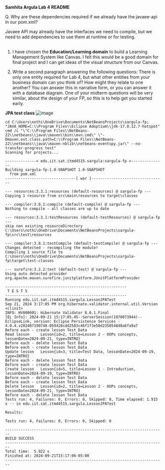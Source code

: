 **Samhita Argula Lab 4 README**

Q. Why are these dependencies required if we already have the javaee-api in our pom.xml?

  Javaee API may already have the interfaces we need to compile, but we need to add dependencies to use them at runtime or for testing.
<br/><br/>

1. I have chosen the **Education/Learning domain** to build a Learning Management System like Canvas. I felt this would be a good domain for final project and I can get ideas of the visual structure from our Canvas.


2. Write a second paragraph answering the following questions: There is only one entity required for Lab 4, but what other entities from your business domain can you think of? How might they relate to one another? You can answer this in narrative form, or you can answer it with a database diagram. One of your midterm questions will be very similar, about the design of your FP, so this is to help get you started early.


**JPA test class**
![image](https://github.com/user-attachments/assets/66ba08ca-3337-4fa6-99f9-cad78d45b3cb)


```
cd C:\Users\nothi\OneDrive\Documents\NetBeansProjects\sargula-fp; "JAVA_HOME=C:\\Program Files\\Eclipse Adoptium\\jdk-17.0.12.7-hotspot" cmd /c "\"C:\\Program Files\\NetBeans-22\\netbeans\\java\\maven\\bin\\mvn.cmd\" \"-Dmaven.ext.class.path=C:\\Program Files\\NetBeans-22\\netbeans\\java\\maven-nblib\\netbeans-eventspy.jar\" --no-transfer-progress test"
Scanning for projects...

--------------< edu.iit.sat.itmd4515.sargula:sargula-fp >---------------
Building sargula-fp-1.0-SNAPSHOT 1.0-SNAPSHOT
  from pom.xml
--------------------------------[ war ]---------------------------------

--- resources:3.3.1:resources (default-resources) @ sargula-fp ---
Copying 1 resource from src\main\resources to target\classes

--- compiler:3.8.1:compile (default-compile) @ sargula-fp ---
Nothing to compile - all classes are up to date

--- resources:3.3.1:testResources (default-testResources) @ sargula-fp ---
skip non existing resourceDirectory C:\Users\nothi\OneDrive\Documents\NetBeansProjects\sargula-fp\src\test\resources

--- compiler:3.8.1:testCompile (default-testCompile) @ sargula-fp ---
Changes detected - recompiling the module!
Compiling 1 source file to C:\Users\nothi\OneDrive\Documents\NetBeansProjects\sargula-fp\target\test-classes

--- surefire:3.2.2:test (default-test) @ sargula-fp ---
Using auto detected provider org.apache.maven.surefire.junitplatform.JUnitPlatformProvider

-------------------------------------------------------
 T E S T S
-------------------------------------------------------
Running edu.iit.sat.itmd4515.sargula.LessonJPATest
Sep 21, 2024 3:17:05 PM org.hibernate.validator.internal.util.Version <clinit>
INFO: HV000001: Hibernate Validator 8.0.1.Final
[EL Info]: 2024-09-21 15:17:05.45--ServerSession(1970073944)--EclipseLink, version: Eclipse Persistence Services - 4.0.4.v202407190748-059428cdd2583c46f1f3e50d235854840a6fa9a7
Before each - create lesson	Test Data
Read lesson 	Lesson{id=2, title=Lesson 2 - OOPs concepts, lessonDate=2024-09-21, type=INTRO}
Before each - delete lesson	Test Data
Before each - create lesson	Test Data
Update lesson 	Lesson{id=3, title=Test Data, lessonDate=2024-09-19, type=INTRO}
Before each - delete lesson	Test Data
Before each - create lesson	Test Data
Create lesson 	Lesson{id=5, title=Lesson 1 - Introduction, lessonDate=2024-09-19, type=INTRO}
Before each - delete lesson	Test Data
Before each - create lesson	Test Data
Delete lesson 	Lesson{id=2, title=Lesson 2 - OOPs concepts, lessonDate=2024-09-21, type=INTRO}
Before each - delete lesson	Test Data
Tests run: 4, Failures: 0, Errors: 0, Skipped: 0, Time elapsed: 1.915 s -- in edu.iit.sat.itmd4515.sargula.LessonJPATest

Results:

Tests run: 4, Failures: 0, Errors: 0, Skipped: 0

------------------------------------------------------------------------
BUILD SUCCESS
------------------------------------------------------------------------
Total time:  5.922 s
Finished at: 2024-09-21T15:17:06-05:00
------------------------------------------------------------------------
```
